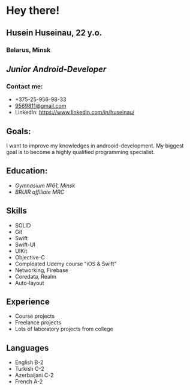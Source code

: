 # Hey there!
## Husein Huseinau, 22 y.o.
### Belarus, Minsk
## *Junior Android-Developer*

### Contact me:
* +375-25-956-98-33
* 9569811@gmail.com
* LinkedIn: https://www.linkedin.com/in/huseinau/

## Goals:

I want to improve my knowledges in androoid-development. My biggest goal is to become a highly qualified programming specialist.


## Education:
* *Gymnasium №61, Minsk*
* *BRUIR affiliate MRC*

## Skills
* SOLID
* Git
* Swift
* Swift-UI
* UIKit
* Objective-C
* Compleated Udemy course "iOS & Swift"
* Networking, Firebase
* Coredata, Realm
* Auto-layout


## Experience
* Course projects
* Freelance projects
* Lots of laboratory projects from college



## Languages 
* English B-2
* Turkish C-2
* Azerbaijani C-2
* French A-2
